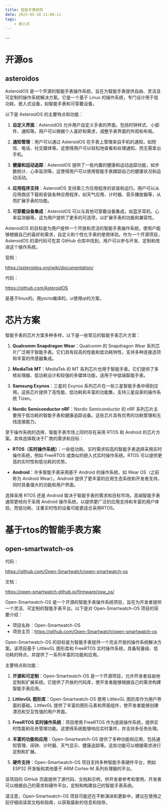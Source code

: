 ```yaml
---
title: 智能手表研究
date: 2023-05-28 21:06:11
tags:
	- 嵌入式
---
```


--

# 开源os

## asteroidos

AsteroidOS 是一个开源的智能手表操作系统，旨在为智能手表提供自由、灵活且可定制的操作系统解决方案。它是一个基于 Linux 的操作系统，专门设计用于低功耗、嵌入式设备，如智能手表和可穿戴设备。

以下是 AsteroidOS 的主要特点和功能：

1. **自定义界面**：AsteroidOS 允许用户自定义手表的界面，包括时钟样式、小部件、通知等。用户可以根据个人喜好和需求，调整手表界面的外观和布局。

2. **通知管理**：用户可以通过 AsteroidOS 在手表上管理来自手机的通知，如短信、电话、社交媒体等。这使得用户可以轻松地查看和处理通知，而无需拿出手机。

3. **健康和运动追踪**：AsteroidOS 提供了一些内置的健康和运动追踪功能，如步数统计、心率监测等。这使得用户可以使用智能手表跟踪自己的健康状况和运动活动。

4. **应用程序支持**：AsteroidOS 支持第三方应用程序的安装和运行。用户可以从应用商店下载和安装各种应用程序，如天气应用、计时器、音乐播放器等，从而扩展手表的功能。

5. **可穿戴设备集成**：AsteroidOS 可以与其他可穿戴设备集成，如蓝牙耳机、心率监测器等。这为用户提供了更多的可选项，以扩展手表的功能和兼容性。

AsteroidOS 的目标是为用户提供一个开放和灵活的智能手表操作系统，使用户能够根据自己的喜好和需求，自定义和个性化手表的使用体验。作为一个开源项目，AsteroidOS 的源代码可在其 GitHub 仓库中找到，用户可以参与开发、定制和改进这个操作系统。

官网：

https://asteroidos.org/wiki/documentation/

代码：

https://github.com/AsteroidOS

是基于linux的。用yocto编译的。ui使用qt的方案。

# 芯片方案

智能手表的芯片方案多种多样，以下是一些常见的智能手表芯片方案：

1. **Qualcomm Snapdragon Wear**：Qualcomm 的 Snapdragon Wear 系列芯片广泛用于智能手表。它们具有较高的性能和低功耗特性，支持多种连接选项和丰富的传感器集成。

2. **MediaTek MT**：MediaTek 的 MT 系列芯片也用于智能手表。它们提供了多核处理器、低功耗设计和较强的多媒体功能，适用于中低端智能手表。

3. **Samsung Exynos**：三星的 Exynos 系列芯片在一些三星智能手表中得到应用。这些芯片提供了高性能、低功耗和丰富的功能集，支持三星自家的操作系统 Tizen。

4. **Nordic Semiconductor nRF**：Nordic Semiconductor 的 nRF 系列芯片主要用于低功耗的智能手表和健康追踪设备。这些芯片具有优秀的功耗管理和无线连接能力。

至于操作系统的选择，智能手表市场上同时存在采用 RTOS 和 Android 的芯片方案。具体选择取决于厂商的需求和目标：

- **RTOS（实时操作系统）**：一些低功耗、实时需求较高的智能手表选择采用实时操作系统，例如 FreeRTOS 或类似的嵌入式实时操作系统。RTOS 可以提供更高的实时性和低功耗的优势。

- **Android**：许多智能手表采用基于 Android 的操作系统，如 Wear OS（之前称为 Android Wear）。Android 提供了更丰富的应用生态系统和开发者支持，同时具备强大的功能和用户界面。

选择采用 RTOS 还是 Android 取决于智能手表的需求和目标市场。高端智能手表通常更倾向于采用 Android 操作系统，以提供更广泛的应用支持和丰富的用户体验，而低功耗、注重实时性的设备可能更适合采用RTOS。

# 基于rtos的智能手表方案

## open-smartwatch-os

代码：

https://github.com/Open-Smartwatch/open-smartwatch-os

文档：

https://open-smartwatch.github.io/firmware/osw_os/

Open-Smartwatch-OS 是一个开源的智能手表操作系统项目，旨在为开发者提供一个灵活、可定制的智能手表平台。以下是对 Open-Smartwatch-OS 项目的简要介绍：

- 项目名称：Open-Smartwatch-OS
- 项目主页：https://github.com/Open-Smartwatch/open-smartwatch-os

Open-Smartwatch-OS 的目标是为智能手表提供一个完全开放的操作系统解决方案。该项目基于 LittlevGL 图形库和 FreeRTOS 实时操作系统，具备轻量级、低功耗的特点，并提供了一系列丰富的功能和应用。

主要特点和功能：
1. **开源和可定制**：Open-Smartwatch-OS 是一个开源项目，允许开发者自由地定制和扩展系统。它提供了开放的代码库，使开发者能够根据自己的需求构建智能手表应用。

2. **LittlevGL 图形库**：Open-Smartwatch-OS 使用 LittlevGL 图形库作为用户界面的基础。LittlevGL 提供了丰富的图形元素和界面组件，使开发者能够创建漂亮和交互性强的用户界面。

3. **FreeRTOS 实时操作系统**：项目使用 FreeRTOS 作为底层操作系统，提供实时性能和任务管理功能。这使得系统能够响应实时事件，并支持多任务处理。

4. **丰富的功能和应用**：Open-Smartwatch-OS 提供了多种功能和应用，包括通知管理、闹钟、计时器、天气显示、健康追踪等。这些功能可以根据需求进行定制和扩展。

5. **硬件支持**：Open-Smartwatch-OS 项目支持多种智能手表硬件平台，例如 ESP32 开发板和其他基于 ARM Cortex-M 系列处理器的平台。

该项目的 GitHub 页面提供了源代码、文档和示例，供开发者参考和使用。开发者可以根据自己的需求和硬件平台，定制和构建自己的智能手表系统。

请注意，Open-Smartwatch-OS 项目可能还在不断演进和更新中，建议在使用之前仔细阅读其文档和指南，以获取最新的信息和指导。